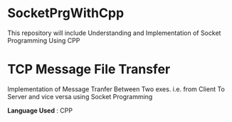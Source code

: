 # SocketPrgWithCpp
 This repository will include Understanding and Implementation of Socket Programming Using CPP

# TCP Message File Transfer
  Implementation of Message Tranfer Between Two exes. i.e. from Client To Server and vice versa using Socket Programming 
  
  **Language Used** : CPP

